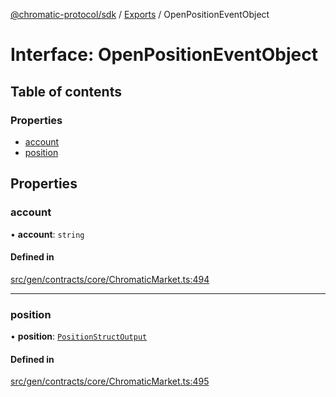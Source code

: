 [@chromatic-protocol/sdk](../README.md) / [Exports](../modules.md) / OpenPositionEventObject

# Interface: OpenPositionEventObject

## Table of contents

### Properties

- [account](OpenPositionEventObject.md#account)
- [position](OpenPositionEventObject.md#position)

## Properties

### account

• **account**: `string`

#### Defined in

[src/gen/contracts/core/ChromaticMarket.ts:494](https://github.com/chromatic-protocol/sdk/blob/5e51723/src/gen/contracts/core/ChromaticMarket.ts#L494)

___

### position

• **position**: [`PositionStructOutput`](../modules.md#positionstructoutput)

#### Defined in

[src/gen/contracts/core/ChromaticMarket.ts:495](https://github.com/chromatic-protocol/sdk/blob/5e51723/src/gen/contracts/core/ChromaticMarket.ts#L495)
